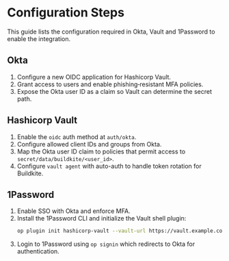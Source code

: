 # Configuration Steps

This guide lists the configuration required in Okta, Vault and 1Password to
enable the integration.

## Okta

1. Configure a new OIDC application for Hashicorp Vault.
2. Grant access to users and enable phishing‑resistant MFA policies.
3. Expose the Okta user ID as a claim so Vault can determine the secret path.

## Hashicorp Vault

1. Enable the `oidc` auth method at `auth/okta`.
2. Configure allowed client IDs and groups from Okta.
3. Map the Okta user ID claim to policies that permit access to
   `secret/data/buildkite/<user_id>`.
4. Configure `vault agent` with auto-auth to handle token rotation for Buildkite.

## 1Password

1. Enable SSO with Okta and enforce MFA.
2. Install the 1Password CLI and initialize the Vault shell plugin:
   ```bash
   op plugin init hashicorp-vault --vault-url https://vault.example.com
   ```
3. Login to 1Password using `op signin` which redirects to Okta for
   authentication.

